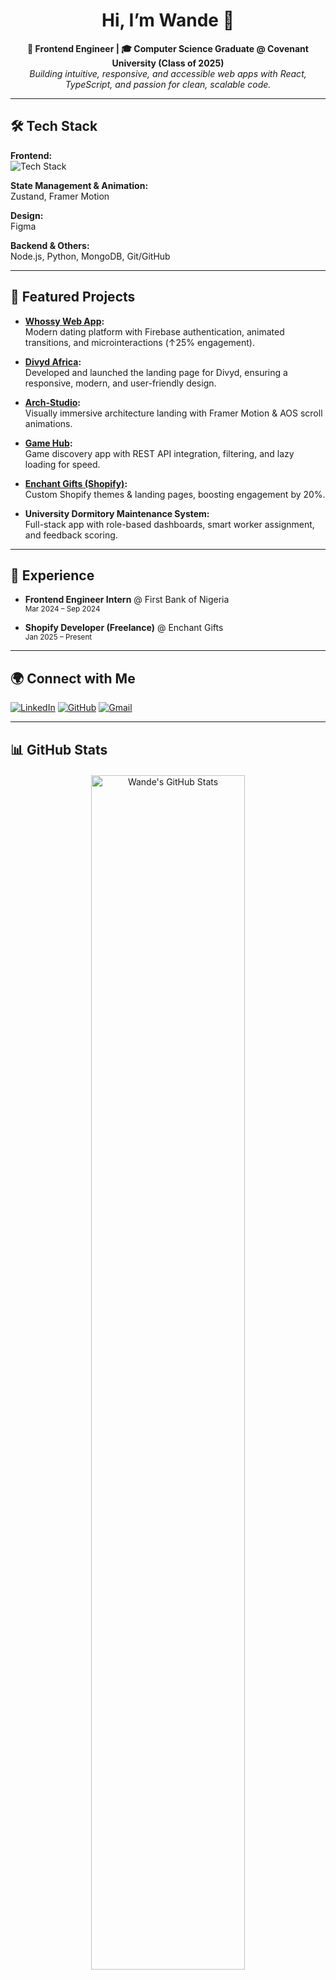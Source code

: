 <!-- Profile README for devwande (Teniola Olawande) -->

<h1 align="center">Hi, I’m Wande 👋</h1>
<p align="center">
  <b>🚀 Frontend Engineer | 🎓 Computer Science Graduate @ Covenant University (Class of 2025)</b><br>
  <i>Building intuitive, responsive, and accessible web apps with React, TypeScript, and passion for clean, scalable code.</i>
</p>

---

## 🛠️ Tech Stack

**Frontend:**  
<img src="https://skillicons.dev/icons?i=react,nextjs,ts,js,tailwind,materialui,html,css" alt="Tech Stack" />

**State Management & Animation:**  
Zustand, Framer Motion

**Design:**  
Figma

**Backend & Others:**  
Node.js, Python, MongoDB, Git/GitHub

---

## 🌟 Featured Projects

- **[Whossy Web App](https://whossy-web-app-staging.vercel.app/):**  
  Modern dating platform with Firebase authentication, animated transitions, and microinteractions (↑25% engagement).

- **[Divyd Africa](https://divyd.africa):**  
 Developed and launched the landing page for Divyd, ensuring a responsive, modern, and user-friendly design.

- **[Arch-Studio](https://arch-studio-nu.vercel.app/):**  
  Visually immersive architecture landing with Framer Motion & AOS scroll animations.

- **[Game Hub](https://gamehub-w.vercel.app/):**  
  Game discovery app with REST API integration, filtering, and lazy loading for speed.

- **[Enchant Gifts (Shopify)](https://enchantgifts.store/):**  
  Custom Shopify themes & landing pages, boosting engagement by 20%.

- **University Dormitory Maintenance System:**  
  Full-stack app with role-based dashboards, smart worker assignment, and feedback scoring.

---

## 💼 Experience

- **Frontend Engineer Intern** @ First Bank of Nigeria  
  <sub>Mar 2024 – Sep 2024</sub>

- **Shopify Developer (Freelance)** @ Enchant Gifts  
  <sub>Jan 2025 – Present</sub>

---

## 🌍 Connect with Me

[![LinkedIn](https://img.shields.io/badge/LinkedIn-blue?logo=linkedin&logoColor=white)](https://www.linkedin.com/in/olawande-teniola-555344253/)
[![GitHub](https://img.shields.io/badge/GitHub-black?logo=github&logoColor=white)](https://github.com/devwande)
[![Gmail](https://img.shields.io/badge/Email-red?logo=gmail&logoColor=white)](mailto:teniolaolawande@gmail.com)

---

## 📊 GitHub Stats

<p align="center" style="margin-top: 20px;">
  <img src="https://github-readme-stats.vercel.app/api?username=devwande&show_icons=true&theme=tokyonight" alt="Wande's GitHub Stats" style="margin-bottom: 20px;" width="70%" />
</p>
<p align="center" style="margin-top: 20px;">
  <img src="https://github-readme-streak-stats.herokuapp.com?user=devwande&theme=tokyonight" alt="GitHub Streak" width="50%" />
</p>
<p align="center" style="margin-top: 20px;">
  <img src="https://github-readme-stats.vercel.app/api/top-langs/?username=devwande&layout=compact&theme=tokyonight" alt="Top Languages" width="48%" />
</p>

---

## 🎯 Fun Facts

- ⚽ I play football in my free time.
- 🎮 Addicted to CODM.
- 💡 Love solving real-world problems with clean, scalable code.
- 🎨 Big fan of animations & microinteractions.

---

✨ “Code is like humor. When you have to explain it, it’s bad.”

---

<p align="center"><i>Let’s build something amazing together!</i></p>
